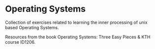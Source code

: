 # Operating Systems

Collection of exercises related to learning the inner processing of unix based Operating Systems.

Resources from the book Operating Systems: Three Easy Pieces & KTH course ID1206.
